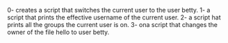 0- creates a script that switches the current user to the user betty.
1- a script that prints the effective username of the current user. 
2- a script hat prints all the groups the current user is on.
3- ona script that changes the owner of the file hello to user betty.
